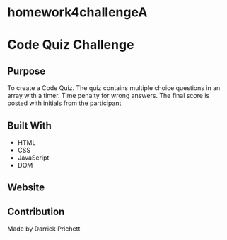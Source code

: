 # homework4challengeA

# Code Quiz Challenge

## Purpose
To create a Code Quiz. The quiz contains multiple choice questions in an array with a timer. Time penalty for wrong answers. The final score is posted with initials from the participant

## Built With
* HTML
* CSS
* JavaScript
* DOM

## Website



## Contribution
Made by Darrick Prichett